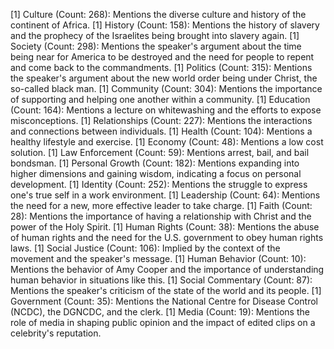 [1] Culture (Count: 268): Mentions the diverse culture and history of the continent of Africa.
[1] History (Count: 158): Mentions the history of slavery and the prophecy of the Israelites being brought into slavery again.
[1] Society (Count: 298): Mentions the speaker's argument about the time being near for America to be destroyed and the need for people to repent and come back to the commandments.
[1] Politics (Count: 315): Mentions the speaker's argument about the new world order being under Christ, the so-called black man.
[1] Community (Count: 304): Mentions the importance of supporting and helping one another within a community.
[1] Education (Count: 164): Mentions a lecture on whitewashing and the efforts to expose misconceptions.
[1] Relationships (Count: 227): Mentions the interactions and connections between individuals.
[1] Health (Count: 104): Mentions a healthy lifestyle and exercise.
[1] Economy (Count: 48): Mentions a low cost solution.
[1] Law Enforcement (Count: 59): Mentions arrest, bail, and bail bondsman.
[1] Personal Growth (Count: 182): Mentions expanding into higher dimensions and gaining wisdom, indicating a focus on personal development.
[1] Identity (Count: 252): Mentions the struggle to express one's true self in a work environment.
[1] Leadership (Count: 64): Mentions the need for a new, more effective leader to take charge.
[1] Faith (Count: 28): Mentions the importance of having a relationship with Christ and the power of the Holy Spirit.
[1] Human Rights (Count: 38): Mentions the abuse of human rights and the need for the U.S. government to obey human rights laws.
[1] Social Justice (Count: 106): Implied by the context of the movement and the speaker's message.
[1] Human Behavior (Count: 10): Mentions the behavior of Amy Cooper and the importance of understanding human behavior in situations like this.
[1] Social Commentary (Count: 87): Mentions the speaker's criticism of the state of the world and its people.
[1] Government (Count: 35): Mentions the National Centre for Disease Control (NCDC), the DGNCDC, and the clerk.
[1] Media (Count: 19): Mentions the role of media in shaping public opinion and the impact of edited clips on a celebrity's reputation.
